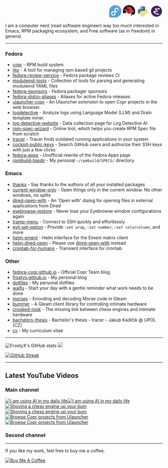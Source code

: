 <p align="right">
  <img alt="Fedora" width="40px" height="40px" src="https://raw.githubusercontent.com/devicons/devicon/develop/icons/fedora/fedora-plain.svg" />
  <img alt="RedHat" width="40px" height="40px" src="https://raw.githubusercontent.com/devicons/devicon/develop/icons/redhat/redhat-original.svg" />
  <img alt="Python" width="40px" height="40px" src="https://raw.githubusercontent.com/devicons/devicon/develop/icons/python/python-original.svg" />
  <img alt="Emacs" width="40px" height="40px" src="https://raw.githubusercontent.com/devicons/devicon/develop/icons/emacs/emacs-original.svg" />
</p>

I am a computer nerd (read software engineer) way too much interested
in Emacs, RPM packaging ecosystem, and Free software (as in freedom) in general.

---

### Fedora

- [copr](https://github.com/fedora-copr/copr) - RPM build system
- [tito](https://github.com/rpm-software-management/tito) - A tool for managing rpm based git projects
- [fedora-review-service](https://github.com/FrostyX/fedora-review-service) - Fedora package reviews CI
- [modulemd-tools](https://github.com/rpm-software-management/modulemd-tools) - Collection of tools for parsing and generating modulemd YAML files
- [fedora-sponsors](https://github.com/FrostyX/fedora-sponsors) - Fedora packager sponsors
- [fedora-distro-aliases](https://github.com/rpm-software-management/fedora-distro-aliases) - Aliases for active Fedora releases
- [ulauncher-copr](https://github.com/FrostyX/ulauncher-copr) - An Ulauncher extension to open Copr projects in the web browser.
- [logdetective](https://github.com/fedora-copr/logdetective) - Analyze logs using Language Model (LLM) and Drain template miner. 
- [log-detective-website](https://github.com/fedora-copr/log-detective-website) - Data collection page for Log Detective AI
- [rpm-spec-wizard](https://github.com/xsuchy/rpm-spec-wizard) - Online tool, which helps you create RPM Spec file from scratch
- [tracer](https://github.com/FrostyX/tracer) - Tracer finds outdated running applications in your system
- [cockpit-public-keys](https://github.com/FrostyX/cockpit-public-keys) - Search GitHub users and authorize their SSH keys with just a few clicks
- [fedora-apps](https://github.com/FrostyX/fedora-apps) - Unofficial rewrite of the Fedora Apps page
- [rpmbuild-topdir](https://github.com/FrostyX/rpmbuild-topdir) - My personal `~/rpmbuild/SPECS/` directory

### Emacs

- [thanks](https://github.com/FrostyX/thanks) - Say thanks to the authors of all your installed packages
- [current-window-only](https://github.com/FrostyX/current-window-only) - Open things only in the current window. No other windows, no splits
- [dired-open-with](https://github.com/FrostyX/dired-open-with) - An 'Open with' dialog for opening files in external applications from Dired
- [eyebrowse-restore](https://github.com/FrostyX/eyebrowse-restore) - Never lose your Eyebrowse window configurations again
- [tramp-menu](https://github.com/FrostyX/tramp-menu) - Connect to SSH quickly and effortlessly 
- [evil-set-option](https://github.com/FrostyX/evil-set-option) - Provide `:set wrap`, `:set number`, `:set colorcolumn`, and more
- [helm-ement](https://github.com/FrostyX/helm-ement) - Helm interface for the Ement matrix client
- [helm-dired-open](https://github.com/FrostyX/helm-dired-open) - Please use [dired-open-with](https://github.com/FrostyX/dired-open-with) instead
- [crontab-for-humans](https://github.com/FrostyX/crontab-for-humans) - Transient interface for crontab

### Other

- [fedora-copr.github.io](https://github.com/fedora-copr/fedora-copr.github.io) - Official Copr Team blog
- [frostyx.github.io](https://github.com/FrostyX/frostyx.github.io) - My personal blog
- [dotfiles](https://github.com/FrostyX/dotfiles) - My personal dotfiles
- [waifu](https://github.com/FrostyX/waifu) - Start your day with a gentle reminder what work needs to be done
- [morsey](https://github.com/FrostyX/morsey) - Encoding and decoding Morse code in Gleam
- [bummer](https://github.com/FrostyX/bummer) - A Gleam client library for controlling intimate hardware
- [crooked-rook](https://github.com/FrostyX/crooked-rook) - The missing link between chess engines and intimate hardware 
- [bachelors-thesis](https://github.com/FrostyX/bachelors-thesis) - Bachelor's thesis - tracer - Jakub Kadlčík @ UPOL [CZ]
- [cv](https://github.com/FrostyX/cv) - My curriculum vitae

---

![FrostyX's GitHub stats](https://github-readme-stats.vercel.app/api?username=frostyx&show_icons=true&text_bold=false&hide_rank=false&card_width=495&theme=swift)
<img height="193" src="https://media.giphy.com/media/IE0K3snjKEar8fghVN/giphy.gif">

[![GitHub Streak](https://streak-stats.demolab.com?user=FrostyX&theme=graywhite&background=F7F7F7&border=D0D7DE&fire=F05D44&stroke=D0D7DE)](https://git.io/streak-stats)



---

## Latest YouTube Videos

### Main channel

<!-- BEGIN YOUTUBE-CARDS-MAIN -->
[![I am using AI in my daily life](https://ytcards.demolab.com/?id=du3PFxm0fIw&title=I+am+using+AI+in+my+daily+life&lang=en&timestamp=1756110854&background_color=%230d1117&title_color=%23ffffff&stats_color=%23dedede&max_title_lines=1&width=270&border_radius=5 "I am using AI in my daily life")](https://www.youtube.com/watch?v=du3PFxm0fIw#gh-dark-mode-only)[![I am using AI in my daily life](https://ytcards.demolab.com/?id=du3PFxm0fIw&title=I+am+using+AI+in+my+daily+life&lang=en&timestamp=1756110854&background_color=%23ffffff&title_color=%2324292f&stats_color=%2357606a&max_title_lines=1&width=270&border_radius=5 "I am using AI in my daily life")](https://www.youtube.com/watch?v=du3PFxm0fIw#gh-light-mode-only)
[![Shoving a chess engine up your bum](https://ytcards.demolab.com/?id=HAxBOoBoVTM&title=Shoving+a+chess+engine+up+your+bum&lang=en&timestamp=1735470864&background_color=%230d1117&title_color=%23ffffff&stats_color=%23dedede&max_title_lines=1&width=270&border_radius=5 "Shoving a chess engine up your bum")](https://www.youtube.com/watch?v=HAxBOoBoVTM#gh-dark-mode-only)[![Shoving a chess engine up your bum](https://ytcards.demolab.com/?id=HAxBOoBoVTM&title=Shoving+a+chess+engine+up+your+bum&lang=en&timestamp=1735470864&background_color=%23ffffff&title_color=%2324292f&stats_color=%2357606a&max_title_lines=1&width=270&border_radius=5 "Shoving a chess engine up your bum")](https://www.youtube.com/watch?v=HAxBOoBoVTM#gh-light-mode-only)
[![Browse Copr projects from Ulauncher](https://ytcards.demolab.com/?id=uQFDhRGB_lM&title=Browse+Copr+projects+from+Ulauncher&lang=en&timestamp=1724748421&background_color=%230d1117&title_color=%23ffffff&stats_color=%23dedede&max_title_lines=1&width=270&border_radius=5 "Browse Copr projects from Ulauncher")](https://www.youtube.com/watch?v=uQFDhRGB_lM#gh-dark-mode-only)[![Browse Copr projects from Ulauncher](https://ytcards.demolab.com/?id=uQFDhRGB_lM&title=Browse+Copr+projects+from+Ulauncher&lang=en&timestamp=1724748421&background_color=%23ffffff&title_color=%2324292f&stats_color=%2357606a&max_title_lines=1&width=270&border_radius=5 "Browse Copr projects from Ulauncher")](https://www.youtube.com/watch?v=uQFDhRGB_lM#gh-light-mode-only)
<!-- END YOUTUBE-CARDS-MAIN -->

### Second channel

<!-- BEGIN YOUTUBE-CARDS-SECONDARY -->
<!-- END YOUTUBE-CARDS-SECONDARY -->

---


If you like my work, feel free to buy me a coffee.


<a href="https://www.buymeacoffee.com/frostyx" target="_blank"><img src="https://cdn.buymeacoffee.com/buttons/default-red.png" alt="Buy Me A Coffee" height="41" width="174"></a>

<!-- <img align="right" src="https://media.giphy.com/media/EBId5v0YNRyPGHytLK/giphy.gif"> -->
<!--
**FrostyX/FrostyX** is a ✨ _special_ ✨ repository because its `README.md` (this file) appears on your GitHub profile.

Here are some ideas to get you started:

- 🔭 I’m currently working on ...
- 🌱 I’m currently learning ...
- 👯 I’m looking to collaborate on ...
- 🤔 I’m looking for help with ...
- 💬 Ask me about ...
- 📫 How to reach me: ...
- 😄 Pronouns: ...
- ⚡ Fun fact: ...
-->
